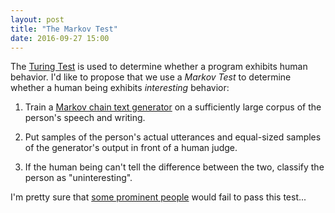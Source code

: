 ```yaml
---
layout: post
title: "The Markov Test"
date: 2016-09-27 15:00
---
```


The [Turing Test](https://en.wikipedia.org/wiki/Turing_test) is used to determine
whether a program exhibits human behavior.
I'd like to propose that we use a *Markov Test* to determine
whether a human being exhibits *interesting* behavior:

1.  Train a [Markov chain text generator](https://en.wikipedia.org/wiki/Markov_chain#Markov_text_generators)
    on a sufficiently large corpus of the person's speech and writing.

2.  Put samples of the person's actual utterances
    and equal-sized samples of the generator's output
    in front of a human judge.

3.  If the human being can't tell the difference between the two,
    classify the person as "uninteresting".

I'm pretty sure that [some prominent people](https://en.wikipedia.org/wiki/Donald_Trump)
would fail to pass this test...
